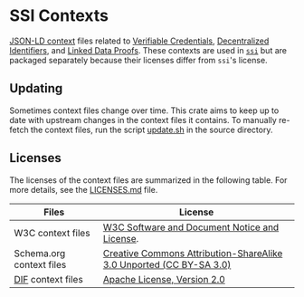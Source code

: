 # SSI Contexts

[JSON-LD context][] files related to [Verifiable Credentials][], [Decentralized Identifiers][], and [Linked Data Proofs][]. These contexts are used in [`ssi`](../README.md) but are packaged separately because their licenses differ from `ssi`'s license.

[JSON-LD context]: https://www.w3.org/TR/json-ld11/#the-context
[Verifiable Credentials]: https://www.w3.org/TR/vc-data-model/
[Decentralized Identifiers]: https://www.w3.org/TR/did-core/
[Linked Data Proofs]: https://w3c-ccg.github.io/ld-proofs/

## Updating

Sometimes context files change over time. This crate aims to keep up to date with upstream changes in the context files it contains. To manually re-fetch the context files, run the script [update.sh](./update.sh) in the source directory.

## Licenses

The licenses of the context files are summarized in the following table. For more details, see the [LICENSES.md](./LICENSES.md) file.

Files|License
-|-
W3C context files|[W3C Software and Document Notice and License](https://www.w3.org/Consortium/Legal/2015/copyright-software-and-document).
Schema.org context files|[Creative Commons Attribution-ShareAlike 3.0 Unported (CC BY-SA 3.0)](https://creativecommons.org/licenses/by-sa/3.0/)
[DIF](https://identity.foundation/) context files|[Apache License, Version 2.0](http://www.apache.org/licenses/)

<!-- Auto-update: 2025-10-10T03:16:26.295425 -->

